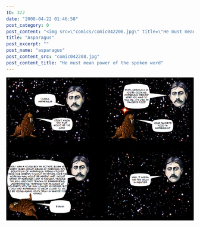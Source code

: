 ```yaml
---
ID: 372
date: "2008-04-22 01:46:58"
post_category: 0
post_content: "<img src=\"comics/comic042208.jpg\" title=\"He must mean power of the spoken word\" />"
title: "Asparagus"
post_excerpt: ""
post_name: "asparagus"
post_content_src: "comic042208.jpg"
post_content_title: "He must mean power of the spoken word"
---
```



[![He must mean power of the spoken word](/comics-hi-res/comic042208.jpg)](/comics-hi-res/comic042208.jpg)
